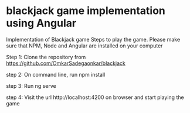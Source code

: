 # blackjack game implementation using Angular
Implementation of Blackjack game
Steps to play the game. Please make sure that NPM, Node and Angular are installed on your computer

Step 1: Clone the repository from https://github.com/OmkarSadegaonkar/blackjack

step 2: On command line, run npm install

step 3: Run ng serve

step 4: Visit the url http://localhost:4200 on browser and start playing the game
